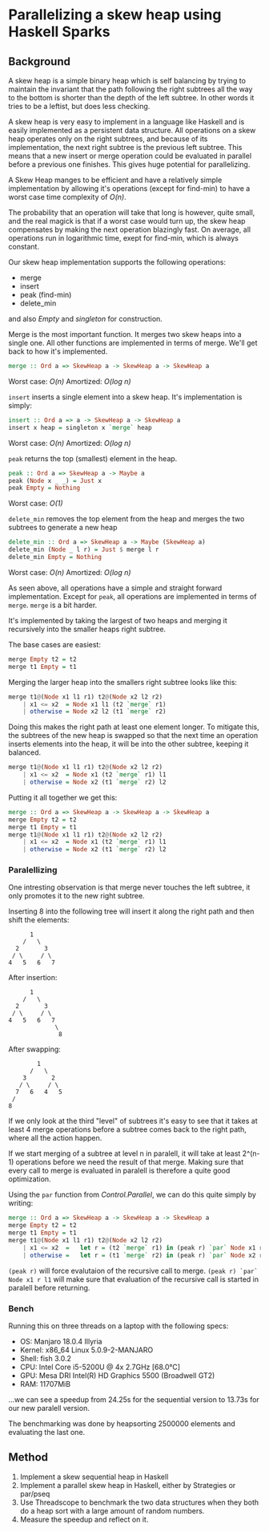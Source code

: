 
# Parallelizing a skew heap using Haskell Sparks

## Background

A skew heap is a simple binary heap which is self balancing
by trying to maintain the invariant that the path following the right
subtrees all the way to the bottom is shorter than the depth of the left
subtree. In other words it tries to be a leftist, but does less checking.

A skew heap is very easy to implement in a language like Haskell and is
easily implemented as a persistent data structure. All operations on a skew
heap operates only on the right subtrees, and because of its implementation,
the next right subtree is the previous left subtree. This means that a new insert
or merge operation could be evaluated in parallel before a previous one
finishes. This gives huge potential for parallelizing.



A Skew Heap manges to be efficient and have a relatively simple
implementation by allowing it's operations (except for find-min)
to have a worst case time complexity of *O(n)*.

The probability that an operation will take that long is however,
quite small, and the real magick is that if a worst case would turn up,
the skew heap compensates by making the next operation blazingly fast.
On average, all operations run in logarithmic time, exept for find-min,
which is always constant.

Our skew heap implementation supports the following operations:

* merge
* insert
* peak (find-min)
* delete_min

and also *Empty* and *singleton* for construction.

Merge is the most important function. It merges two skew heaps into a single one.
All other functions are implemented in terms of merge.
We'll get back to how it's implemented.

```haskell
merge :: Ord a => SkewHeap a -> SkewHeap a -> SkewHeap a
```

Worst case: *O(n)*
Amortized: *O(log n)*

`insert` inserts a single element into a skew heap. It's implementation is simply:

```haskell
insert :: Ord a => a -> SkewHeap a -> SkewHeap a
insert x heap = singleton x `merge` heap
```

Worst case: *O(n)*
Amortized: *O(log n)*

`peak` returns the top (smallest) element in the heap.

```haskell
peak :: Ord a => SkewHeap a -> Maybe a
peak (Node x _ _) = Just x
peak Empty = Nothing
```

Worst case: *O(1)*

`delete_min` removes the top element from the heap and merges
the two subtrees to generate a new heap

```haskell
delete_min :: Ord a => SkewHeap a -> Maybe (SkewHeap a)
delete_min (Node _ l r) = Just $ merge l r
delete_min Empty = Nothing
```

Worst case: *O(n)*
Amortized: *O(log n)*

As seen above, all operations have a simple and straight forward implementation.
Except for `peak`, all operations are implemented in terms of `merge`.
`merge` is a bit harder.

It's implemented by taking the largest of two heaps and merging it recursively
into the smaller heaps right subtree.

The base cases are easiest:

```haskell
merge Empty t2 = t2
merge t1 Empty = t1
```

Merging the larger heap into the smallers right subtree looks like this:

```haskell
merge t1@(Node x1 l1 r1) t2@(Node x2 l2 r2)
    | x1 <= x2  = Node x1 l1 (t2 `merge` r1)
    | otherwise = Node x2 l2 (t1 `merge` r2)
```

Doing this makes the right path at least one element longer.
To mitigate this, the subtrees of the new heap is swapped so that the next time
an operation inserts elements into the heap, it will be into the other subtree,
keeping it balanced.

```haskell
merge t1@(Node x1 l1 r1) t2@(Node x2 l2 r2)
    | x1 <= x2  = Node x1 (t2 `merge` r1) l1
    | otherwise = Node x2 (t1 `merge` r2) l2
```

Putting it all together we get this:

```haskell
merge :: Ord a => SkewHeap a -> SkewHeap a -> SkewHeap a
merge Empty t2 = t2
merge t1 Empty = t1
merge t1@(Node x1 l1 r1) t2@(Node x2 l2 r2)
    | x1 <= x2  = Node x1 (t2 `merge` r1) l1
    | otherwise = Node x2 (t1 `merge` r2) l2
```

### Paralellizing

One intresting observation is that merge never touches the left subtree,
it only promotes it to the new right subtree.

Inserting 8 into the following tree will insert it along the
right path and then shift the elements:

          1
        /   \
      2       3
     / \     / \
    4   5   6   7

After insertion:

          1
        /   \
      2       3
     / \     / \
    4   5   6   7
                 \
                  8

After swapping:

            1
          /   \      
        3       2     
       / \     / \    
      7   6   4   5   
     /              
    8

If we only look at the third "level" of subtrees it's easy to
see that it takes at least 4 merge operations before a
subtree comes back to the right path, where all the action happen.

If we start merging of a subtree at level n in paralell,
it will take at least 2^(n-1) operations before we need the result
of that merge. Making sure that every call to merge is evaluated
in paralell is therefore a quite good optimization.

Using the `par` function from *Control.Parallel*, we can do this quite
simply by writing:

```haskell
merge :: Ord a => SkewHeap a -> SkewHeap a -> SkewHeap a
merge Empty t2 = t2
merge t1 Empty = t1
merge t1@(Node x1 l1 r1) t2@(Node x2 l2 r2)
    | x1 <= x2  =   let r = (t2 `merge` r1) in (peak r) `par` Node x1 r l1
    | otherwise =   let r = (t1 `merge` r2) in (peak r) `par` Node x2 r l2
```

`(peak r)` will force evalutaion of the recursive call to merge.
```(peak r) `par` Node x1 r l1``` will make sure that evaluation of
the recursive call is started in paralell before returning.

### Bench

Running this on three threads on a laptop with the following specs:

* OS: Manjaro 18.0.4 Illyria
* Kernel: x86_64 Linux 5.0.9-2-MANJARO
* Shell: fish 3.0.2
* CPU: Intel Core i5-5200U @ 4x 2.7GHz [68.0°C]
* GPU: Mesa DRI Intel(R) HD Graphics 5500 (Broadwell GT2)
* RAM: 11707MiB

...we can see a speedup from 24.25s for the sequential version
to 13.73s for our new paralell version.

The benchmarking was done by heapsorting 2500000 elements and
evaluating the last one.

## Method
1. Implement a skew sequential heap in Haskell
2. Implement a parallel skew heap in Haskell, either by Strategies
or par/pseq
3. Use Threadscope to benchmark the two data structures when they both do a
heap sort with a large amount of random numbers.
4. Measure the speedup and reflect on it.
